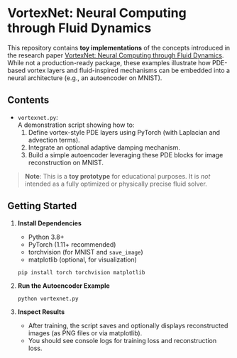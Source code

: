 # VortexNet: Neural Computing through Fluid Dynamics

This repository contains **toy implementations** of the concepts introduced in the research paper [VortexNet: Neural Computing through Fluid Dynamics](https://samim.io/p/2025-01-18-vortextnet/). While not a production-ready package, these examples illustrate how PDE-based vortex layers and fluid-inspired mechanisms can be embedded into a neural architecture (e.g., an autoencoder on MNIST).

## Contents

- `vortexnet.py`:  
  A demonstration script showing how to:
  1. Define vortex-style PDE layers using PyTorch (with Laplacian and advection terms).
  2. Integrate an optional adaptive damping mechanism.
  3. Build a simple autoencoder leveraging these PDE blocks for image reconstruction on MNIST.

> **Note**: This is a **toy prototype** for educational purposes. It is _not_ intended as a fully optimized or physically precise fluid solver.

## Getting Started

1. **Install Dependencies**

   - Python 3.8+
   - PyTorch (1.11+ recommended)
   - torchvision (for MNIST and `save_image`)
   - matplotlib (optional, for visualization)

   ```bash
   pip install torch torchvision matplotlib
   ```

2. **Run the Autoencoder Example**

   `python vortexnet.py`

3. **Inspect Results**

   - After training, the script saves and optionally displays reconstructed images (as PNG files or via matplotlib).
   - You should see console logs for training loss and reconstruction loss.
